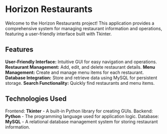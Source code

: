 # Horizon Restaurants
Welcome to the Horizon Restaurants project! This application provides a comprehensive system for managing restaurant information and operations, featuring a user-friendly interface built with Tkinter.


## Features
**User-Friendly Interface:** Intuitive GUI for easy navigation and operations.
**Restaurant Management:** Add, edit, and delete restaurant details.
**Menu Management:** Create and manage menu items for each restaurant.
**Database Integration:** Store and retrieve data using MySQL for persistent storage.
**Search Functionality:** Quickly find restaurants and menu items.

## Technologies Used
Frontend: **Tkinter** - A built-in Python library for creating GUIs.
Backend: **Python** - The programming language used for application logic.
Database: **MySQL** - A relational database management system for storing restaurant information.